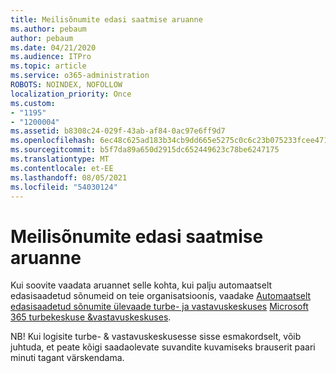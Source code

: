 ```yaml
---
title: Meilisõnumite edasi saatmise aruanne
ms.author: pebaum
author: pebaum
ms.date: 04/21/2020
ms.audience: ITPro
ms.topic: article
ms.service: o365-administration
ROBOTS: NOINDEX, NOFOLLOW
localization_priority: Once
ms.custom:
- "1195"
- "1200004"
ms.assetid: b8308c24-029f-43ab-af84-0ac97e6ff9d7
ms.openlocfilehash: 6ec48c625ad183b34cb9dd665e5275c0c6c23b075233fcee4712404ab8f37284
ms.sourcegitcommit: b5f7da89a650d2915dc652449623c78be6247175
ms.translationtype: MT
ms.contentlocale: et-EE
ms.lasthandoff: 08/05/2021
ms.locfileid: "54030124"
---
```

# <a name="email-forwarding-report"></a>Meilisõnumite edasi saatmise aruanne

Kui soovite vaadata aruannet selle kohta, kui palju automaatselt edasisaadetud sõnumeid on teie organisatsioonis, vaadake [Automaatselt edasisaadetud sõnumite ülevaade turbe- ja vastavuskeskuses](https://docs.microsoft.com/microsoft-365/security/office-365-security/mfi-auto-forwarded-messages-report) [Microsoft 365 turbekeskuse &amp;vastavuskeskuses](https://protection.office.com/#/homepage).
  
NB! Kui logisite turbe- &amp; vastavuskeskusesse sisse esmakordselt, võib juhtuda, et peate kõigi saadaolevate suvandite kuvamiseks brauserit paari minuti tagant värskendama.
  